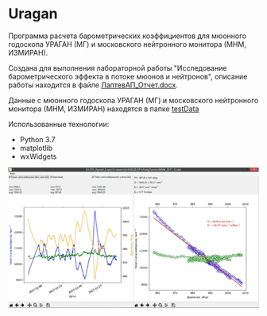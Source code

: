 ﻿# Uragan

Программа расчета барометрических коэффициентов для мюонного годоскопа УРАГАН (МГ) и московского нейтронного монитора (МНМ, ИЗМИРАН).

Создана для выполнения лабораторной работы "Исследование барометрического эффекта в потоке мюонов и нейтронов", описание работы находится в файле [ЛаптевАП_Отчет.docx](./ЛаптевАП_Отчет.docx).

Данные с мюонного годоскопа УРАГАН (МГ) и московского нейтронного монитора (МНМ, ИЗМИРАН) находятся в папке [testData](./testData/)

Использованные технологии:
* Python 3.7
* matplotlib
* wxWidgets

![uragan](./uragan.jpg)